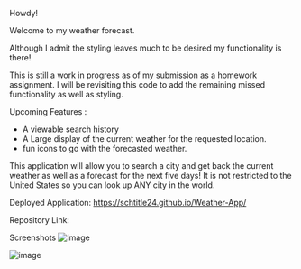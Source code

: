 Howdy! 

Welcome to my weather forecast. 

Although I admit the styling leaves much to be desired my functionality is there! 

This is still a work in progress as of my submission as a homework assignment. I will be revisiting this code to add the remaining missed functionality as well as styling. 

Upcoming Features : 
  - A viewable search history
  - A Large display of the current weather for the requested location.
  - fun icons to go with the forecasted weather. 




This application will allow you to search a city and get back the current weather as well as a forecast for the next five days! It is not restricted to the United States so you can look up ANY city in the world. 

Deployed Application: https://schtitle24.github.io/Weather-App/

Repository Link: 

Screenshots
![image](https://github.com/Schtitle24/Weather-App/assets/153530625/5ff7bef8-8992-44fd-8934-1296a5979729)

![image](https://github.com/Schtitle24/Weather-App/assets/153530625/54636877-9da6-4457-a7a3-64eed65307dd)



